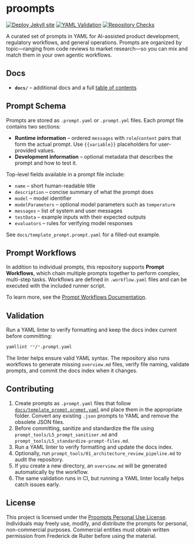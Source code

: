 # proompts

[![Deploy Jekyll site](https://github.com/fderuiter/proompts/actions/workflows/deploy-pages.yml/badge.svg)](https://github.com/fderuiter/proompts/actions/workflows/deploy-pages.yml)
[![YAML Validation](https://github.com/fderuiter/proompts/actions/workflows/yaml-validation.yml/badge.svg)](https://github.com/fderuiter/proompts/actions/workflows/yaml-validation.yml)
[![Repository Checks](https://github.com/fderuiter/proompts/actions/workflows/repo-checks.yml/badge.svg)](https://github.com/fderuiter/proompts/actions/workflows/repo-checks.yml)

A curated set of prompts in YAML for AI-assisted product development, regulatory workflows, and general operations. Prompts are organized by topic—ranging from code reviews to market research—so you can mix and match them in your own agentic workflows.

## Docs

- **`docs/`** – additional docs and a full [table of contents](docs/index.md)

## Prompt Schema

Prompts are stored as `.prompt.yaml` or `.prompt.yml` files. Each prompt file
contains two sections:

- **Runtime information** – ordered `messages` with `role`/`content` pairs that
  form the actual prompt. Use `{{variable}}` placeholders for user-provided
  values.
- **Development information** – optional metadata that describes the prompt and
  how to test it.

Top-level fields available in a prompt file include:

- `name` – short human-readable title
- `description` – concise summary of what the prompt does
- `model` – model identifier
- `modelParameters` – optional model parameters such as `temperature`
- `messages` – list of system and user messages
- `testData` – example inputs with their expected outputs
- `evaluators` – rules for verifying model responses

See `docs/template_prompt.prompt.yaml` for a filled-out example.

## Prompt Workflows

In addition to individual prompts, this repository supports **Prompt Workflows**,
which chain multiple prompts together to perform complex, multi-step tasks.
Workflows are defined in `.workflow.yaml` files and can be executed with the
included runner script.

To learn more, see the [Prompt Workflows Documentation](docs/workflows.md).

## Validation

Run a YAML linter to verify formatting and keep the docs index current before
committing:

```bash
yamllint **/*.prompt.yaml
```

The linter helps ensure valid YAML syntax. The repository also runs workflows to
generate missing `overview.md` files, verify file naming, validate prompts,
and commit the docs index when it changes.

## Contributing

1. Create prompts as `.prompt.yaml` files that follow [`docs/template_prompt.prompt.yaml`](docs/template_prompt.prompt.yaml) and place them in the appropriate folder. Convert any existing `.json` prompts to YAML and remove the obsolete JSON files.
1. Before committing, sanitize and standardize the file using `prompt_tools/L5_prompt_sanitiser.md` and `prompt_tools/L5_standardize-prompt-files.md`.
1. Run a YAML linter to verify formatting and update the docs index.
1. Optionally, run `prompt_tools/01_architecture_review_pipeline.md` to audit the repository.
1. If you create a new directory, an `overview.md` will be generated automatically by the workflow.
1. The same validation runs in CI, but running a YAML linter locally helps catch issues early.

## License

This project is licensed under the [Proompts Personal Use License](LICENSE.md).
Individuals may freely use, modify, and distribute the prompts for personal,
non-commercial purposes. Commercial entities must obtain written permission
from Frederick de Ruiter before using the material.
